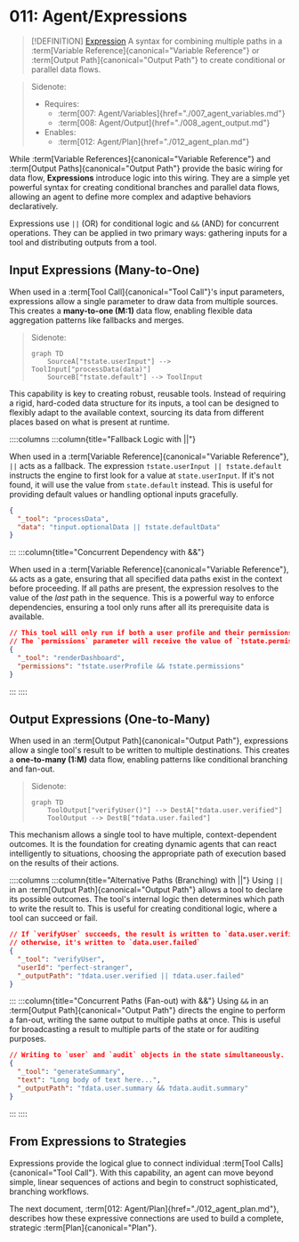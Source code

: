# 011: Agent/Expressions

> [!DEFINITION] [Expression](./000_glossary.md)
> A syntax for combining multiple paths in a :term[Variable Reference]{canonical="Variable Reference"} or :term[Output Path]{canonical="Output Path"} to create conditional or parallel data flows.

> Sidenote:
>
> - Requires:
>   - :term[007: Agent/Variables]{href="./007_agent_variables.md"}
>   - :term[008: Agent/Output]{href="./008_agent_output.md"}
> - Enables:
>   - :term[012: Agent/Plan]{href="./012_agent_plan.md"}

While :term[Variable References]{canonical="Variable Reference"} and :term[Output Paths]{canonical="Output Path"} provide the basic wiring for data flow, **Expressions** introduce logic into this wiring. They are a simple yet powerful syntax for creating conditional branches and parallel data flows, allowing an agent to define more complex and adaptive behaviors declaratively.

Expressions use `||` (OR) for conditional logic and `&&` (AND) for concurrent operations. They can be applied in two primary ways: gathering inputs for a tool and distributing outputs from a tool.

## Input Expressions (Many-to-One)

When used in a :term[Tool Call]{canonical="Tool Call"}'s input parameters, expressions allow a single parameter to draw data from multiple sources. This creates a **many-to-one (M:1)** data flow, enabling flexible data aggregation patterns like fallbacks and merges.

> Sidenote:
>
> ```mermaid
> graph TD
>     SourceA["†state.userInput"] --> ToolInput["processData(data)"]
>     SourceB["†state.default"] --> ToolInput
> ```

This capability is key to creating robust, reusable tools. Instead of requiring a rigid, hard-coded data structure for its inputs, a tool can be designed to flexibly adapt to the available context, sourcing its data from different places based on what is present at runtime.

::::columns
:::column{title="Fallback Logic with ||"}

When used in a :term[Variable Reference]{canonical="Variable Reference"}, `||` acts as a fallback. The expression `†state.userInput || †state.default` instructs the engine to first look for a value at `state.userInput`. If it's not found, it will use the value from `state.default` instead. This is useful for providing default values or handling optional inputs gracefully.

```json
{
  "_tool": "processData",
  "data": "†input.optionalData || †state.defaultData"
}
```

:::
:::column{title="Concurrent Dependency with &&"}

When used in a :term[Variable Reference]{canonical="Variable Reference"}, `&&` acts as a gate, ensuring that all specified data paths exist in the context before proceeding. If all paths are present, the expression resolves to the value of the _last_ path in the sequence. This is a powerful way to enforce dependencies, ensuring a tool only runs after all its prerequisite data is available.

```json
// This tool will only run if both a user profile and their permissions are loaded.
// The `permissions` parameter will receive the value of `†state.permissions`.
{
  "_tool": "renderDashboard",
  "permissions": "†state.userProfile && †state.permissions"
}
```

:::
::::

## Output Expressions (One-to-Many)

When used in an :term[Output Path]{canonical="Output Path"}, expressions allow a single tool's result to be written to multiple destinations. This creates a **one-to-many (1:M)** data flow, enabling patterns like conditional branching and fan-out.

> Sidenote:
>
> ```mermaid
> graph TD
>     ToolOutput["verifyUser()"] --> DestA["†data.user.verified"]
>     ToolOutput --> DestB["†data.user.failed"]
> ```

This mechanism allows a single tool to have multiple, context-dependent outcomes. It is the foundation for creating dynamic agents that can react intelligently to situations, choosing the appropriate path of execution based on the results of their actions.

::::columns
:::column{title="Alternative Paths (Branching) with ||"}
Using `||` in an :term[Output Path]{canonical="Output Path"} allows a tool to declare its possible outcomes. The tool's internal logic then determines which path to write the result to. This is useful for creating conditional logic, where a tool can succeed or fail.

```json
// If `verifyUser` succeeds, the result is written to `data.user.verified`;
// otherwise, it's written to `data.user.failed`
{
  "_tool": "verifyUser",
  "userId": "perfect-stranger",
  "_outputPath": "†data.user.verified || †data.user.failed"
}
```

:::
:::column{title="Concurrent Paths (Fan-out) with &&"}
Using `&&` in an :term[Output Path]{canonical="Output Path"} directs the engine to perform a fan-out, writing the same output to multiple paths at once. This is useful for broadcasting a result to multiple parts of the state or for auditing purposes.

```json
// Writing to `user` and `audit` objects in the state simultaneously.
{
  "_tool": "generateSummary",
  "text": "Long body of text here...",
  "_outputPath": "†data.user.summary && †data.audit.summary"
}
```

:::
::::

## From Expressions to Strategies

Expressions provide the logical glue to connect individual :term[Tool Calls]{canonical="Tool Call"}. With this capability, an agent can move beyond simple, linear sequences of actions and begin to construct sophisticated, branching workflows.

The next document, :term[012: Agent/Plan]{href="./012_agent_plan.md"}, describes how these expressive connections are used to build a complete, strategic :term[Plan]{canonical="Plan"}.
